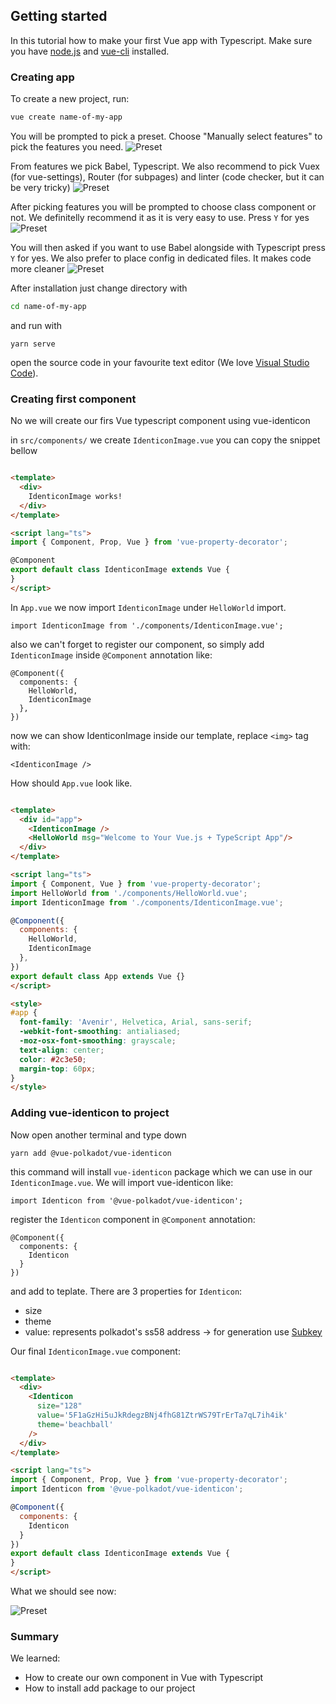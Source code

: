 ## Getting started

In this tutorial how to make your first Vue app with Typescript.
Make sure you have [node.js](https://nodejs.org/en/download/) and [vue-cli](https://cli.vuejs.org/guide/installation.html) installed.

### Creating app

To create a new project, run:

```bash
vue create name-of-my-app
```

You will be prompted to pick a preset. Choose "Manually select features" to pick the features you need.
![Preset](./assets/manually-select.png)

From features we pick Babel, Typescript. We also recommend to pick Vuex (for vue-settings), Router (for subpages) and linter (code checker, but it can be very tricky)
![Preset](./assets/preset.png)

After picking features you will be prompted to choose class component or not. We definitelly recommend it as it is very easy to use. Press `Y` for yes
![Preset](./assets/class-component-syntax.png)

You will then asked if you want to use Babel alongside with Typescript press `Y` for yes.
We also prefer to place config in dedicated files. It makes code more cleaner
![Preset](./assets/dedicated-files.png)

After installation just change directory with
```bash
cd name-of-my-app
```

and run with

```
yarn serve
```

open the source code in your favourite text editor (We love [Visual Studio Code](https://code.visualstudio.com/Download)).

### Creating first component

No we will create our firs Vue typescript component using vue-identicon

in `src/components/` we create `IdenticonImage.vue` you can copy the snippet bellow

```html

<template>
  <div>
    IdenticonImage works!
  </div>
</template>

<script lang="ts">
import { Component, Prop, Vue } from 'vue-property-decorator';

@Component
export default class IdenticonImage extends Vue {
}
</script>

```


In `App.vue` we now import `IdenticonImage` under `HelloWorld` import.
```
import IdenticonImage from './components/IdenticonImage.vue';
```

also we can't forget to register our component, so simply add `IdenticonImage` inside `@Component` annotation like:

```
@Component({
  components: {
    HelloWorld,
    IdenticonImage
  },
})
```

now we can show IdenticonImage inside our template, replace `<img>` tag with:
```
<IdenticonImage />
```

How should `App.vue` look like.

```html

<template>
  <div id="app">
    <IdenticonImage />
    <HelloWorld msg="Welcome to Your Vue.js + TypeScript App"/>
  </div>
</template>

<script lang="ts">
import { Component, Vue } from 'vue-property-decorator';
import HelloWorld from './components/HelloWorld.vue';
import IdenticonImage from './components/IdenticonImage.vue';

@Component({
  components: {
    HelloWorld,
    IdenticonImage
  },
})
export default class App extends Vue {}
</script>

<style>
#app {
  font-family: 'Avenir', Helvetica, Arial, sans-serif;
  -webkit-font-smoothing: antialiased;
  -moz-osx-font-smoothing: grayscale;
  text-align: center;
  color: #2c3e50;
  margin-top: 60px;
}
</style>

```

### Adding vue-identicon to project

Now open another terminal and type down

```
yarn add @vue-polkadot/vue-identicon
```

this command will install `vue-identicon` package which we can use in our `IdenticonImage.vue`.
We will import vue-identicon like:
```
import Identicon from '@vue-polkadot/vue-identicon';
```

register the `Identicon` component in `@Component` annotation:

```
@Component({
  components: {
    Identicon
  }
})
```

and add to teplate.
There are 3 properties for `Identicon`:
 - size
 - theme
 - value: represents polkadot's ss58 address -> for generation use [Subkey](https://subkey.netlify.com/)

 Our final `IdenticonImage.vue` component:

```html

<template>
  <div>
    <Identicon
      size="128"
      value='5F1aGzHi5uJkRdegzBNj4fhG81ZtrWS79TrErTa7qL7ih4ik'
      theme='beachball'
    />
  </div>
</template>

<script lang="ts">
import { Component, Prop, Vue } from 'vue-property-decorator';
import Identicon from '@vue-polkadot/vue-identicon';

@Component({
  components: {
    Identicon
  }
})
export default class IdenticonImage extends Vue {
}
</script>

```
What we should see now:


![Preset](./assets/finall-app.png)

### Summary

We learned:
- How to create our own component in Vue with Typescript
- How to install add package to our project








